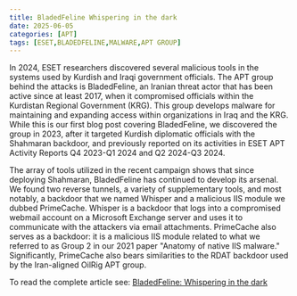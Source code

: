 ```yaml
---
title: BladedFeline Whispering in the dark
date: 2025-06-05
categories: [APT]
tags: [ESET,BLADEDFELINE,MALWARE,APT GROUP]
---
```


In 2024, ESET researchers discovered several malicious tools in the systems used by Kurdish and Iraqi government officials. The APT group behind the attacks is BladedFeline, an Iranian threat actor that has been active since at least 2017, when it compromised officials within the Kurdistan Regional Government (KRG). This group develops malware for maintaining and expanding access within organizations in Iraq and the KRG. While this is our first blog post covering BladedFeline, we discovered the group in 2023, after it targeted Kurdish diplomatic officials with the Shahmaran backdoor, and previously reported on its activities in ESET APT Activity Reports Q4 2023-Q1 2024 and Q2 2024-Q3 2024.

The array of tools utilized in the recent campaign shows that since deploying Shahmaran, BladedFeline has continued to develop its arsenal. We found two reverse tunnels, a variety of supplementary tools, and most notably, a backdoor that we named Whisper and a malicious IIS module we dubbed PrimeCache. Whisper is a backdoor that logs into a compromised webmail account on a Microsoft Exchange server and uses it to communicate with the attackers via email attachments. PrimeCache also serves as a backdoor: it is a malicious IIS module related to what we referred to as Group 2 in our 2021 paper "Anatomy of native IIS malware." Significantly, PrimeCache also bears similarities to the RDAT backdoor used by the Iran-aligned OilRig APT group.

To read the complete article see: [BladedFeline: Whispering in the dark](https://www.welivesecurity.com/en/eset-research/bladedfeline-whispering-dark/) 